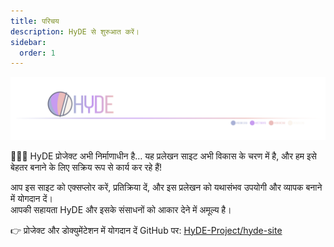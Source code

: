 ```yaml
---
title: परिचय
description: HyDE से शुरुआत करें।
sidebar:
  order: 1
---
```


<div align="center"><img src="https://raw.githubusercontent.com/prasanthrangan/hyprdots/main/Source/assets/hyde_banner.png"><br></div>

🚧🚧🚧 HyDE प्रोजेक्ट अभी निर्माणाधीन है…
यह प्रलेखन साइट अभी विकास के चरण में है, और हम इसे बेहतर बनाने के लिए सक्रिय रूप से कार्य कर रहे हैं!

आप इस साइट को एक्सप्लोर करें, प्रतिक्रिया दें, और इस प्रलेखन को यथासंभव उपयोगी और व्यापक बनाने में योगदान दें।  
आपकी सहायता HyDE और इसके संसाधनों को आकार देने में अमूल्य है।

👉 प्रोजेक्ट और डोक्युमेंटेशन में योगदान दें GitHub पर: [HyDE-Project/hyde-site](https://github.com/HyDE-Project/hyde-site)
